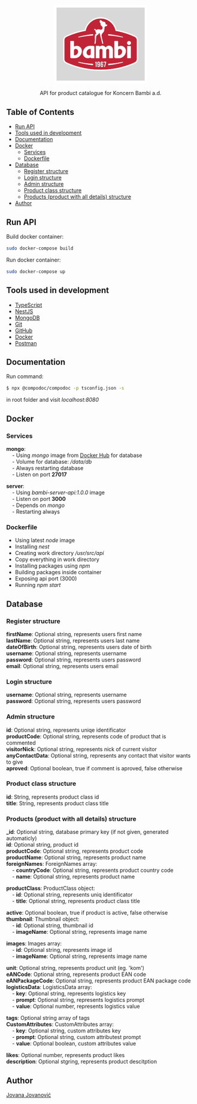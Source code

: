 <p align="center">
  <a href="https://bambi.rs/" target="blank"><img src="bambi.jpg" alt="Bambi Logo" width="250"/></a>
</p>

<p align="center">API for product catalogue for Koncern Bambi a.d.</p>

## Table of Contents
- [Run API](#run)
- [Tools used in development](#tools)
- [Documentation](#documentation)
- [Docker](#docker)
  - [Services](#services)
  - [Dockerfile](#dockerfile)
- [Database](#database)
  - [Register structure](#register-structure)
  - [Login structure](#login-structure)
  - [Admin structure](#admin-structure)
  - [Product class structure](#productClass-structure)
  - [Products (product with all details) structure](#products-structure)
- [Author](#author)

## Run API<a name="run"></a>

Build docker container:
```bash
sudo docker-compose build
```

Run docker container:
```bash
sudo docker-compose up
```

## Tools used in development<a name="tools"></a>

- [TypeScript](https://www.typescriptlang.org/)
- [NestJS](https://nestjs.com/)
- [MongoDB](https://www.mongodb.com/)
- [Git](https://git-scm.com/)
- [GitHub](https://github.com/)
- [Docker](https://www.docker.com/)
- [Postman](https://www.postman.com/)


## Documentation<a name="documentation"></a>

Run command:
```bash
$ npx @compodoc/compodoc -p tsconfig.json -s
```
in root folder and visit _localhost:8080_

## Docker<a name="docker"></a>

### Services<a name="services"></a>

**mongo**:<br>
&nbsp;&nbsp;&nbsp;&nbsp;- Using _mongo_ image from [Docker Hub](https://hub.docker.com/) for database<br>
&nbsp;&nbsp;&nbsp;&nbsp;- Volume for database: _/data/db_<br>
&nbsp;&nbsp;&nbsp;&nbsp;- Always restarting database<br>
&nbsp;&nbsp;&nbsp;&nbsp;- Listen on port **27017**

**server**:<br>
&nbsp;&nbsp;&nbsp;&nbsp;- Using _bambi-server-api:1.0.0_ image<br>
&nbsp;&nbsp;&nbsp;&nbsp;- Listen on port **3000**<br>
&nbsp;&nbsp;&nbsp;&nbsp;- Depends on _mongo_<br>
&nbsp;&nbsp;&nbsp;&nbsp;- Restarting always


### Dockerfile<a name="dockerfile"></a>

- Using latest _node_ image
- Installing _nest_
- Creating work directory _/usr/src/api_
- Copy everything in work directory
- Installing packages using _npm_
- Building packages inside container
- Exposing api port (3000)
- Running _npm start_

## Database<a name="database"></a>

### Register structure

**firstName**:  Optional string, represents users first name<br>
**lastName**: Optional string, represents users last name<br>
**dateOfBirth**: Optional string, represents users date of birth<br>
**username**: Optional string, represents username<br>
**password**: Optional string, represents users password<br>
**email**: Optional string, represents users email<br>

### Login structure<a name="loigin-structure"></a>

**username**: Optional string, represents username<br>
**password**: Optional string, represents users password<br>

### Admin structure<a name="admin-structure"></a>

**id**:             Optional string, represents uniqe identificator<br>
**productCode**:    Optional string, represents code of product that is commented<br>
**visitorNick**:    Optional string, represents nick of current visitor<br>
**anyContactData**: Optional string, represents any contact that visitor wants to give<br>
**aproved**:        Optional boolean, true if comment is aproved, false otherwise<br>

### Product class structure<a name="productClass-structure"></a>

**id**:    String, represents product class id<br>
**title**: String, represents product class title<br>

### Products (product with all details) structure<a name="products-structure"></a>

**&#95;id**: Optional string, database primary key (if not given, generated automaticly)<br>
**id**: Optional string, product id<br>
**productCode**: Optional string, represents product code<br>
**productName**: Optional string, represents product name<br>
**foreignNames**: ForeignNames array:<br>
&nbsp;&nbsp;&nbsp;&nbsp;- **countryCode**: Optional string, represents product country code<br>
&nbsp;&nbsp;&nbsp;&nbsp;- **name**: Optional string, represents product name<br>

**productClass**: ProductClass object:<br>
&nbsp;&nbsp;&nbsp;&nbsp;- **id**: Optional string, represents uniq identificator<br>
&nbsp;&nbsp;&nbsp;&nbsp;- **title**: Optional string, represents product class title<br>

**active**: Optional boolean, true if product is active, false otherwise<br>
**thumbnail**: Thumbnail object:<br>
&nbsp;&nbsp;&nbsp;&nbsp;- **id**: Optional string, thumbnail id<br>
&nbsp;&nbsp;&nbsp;&nbsp;- **imageName**: Optional string, represents image name<br>

**images**: Images array:<br>
&nbsp;&nbsp;&nbsp;&nbsp;- **id**: Optional string, represents image id<br>
&nbsp;&nbsp;&nbsp;&nbsp;- **imageName**: Optional string, represents image name<br>

**unit**: Optional string, represents product unit (eg. 'kom')<br>
**eANCode**: Optional string, represents product EAN code<br>
**eANPackageCode**: Optional string, represents product EAN package code<br>
**logisticsData**: LogisticsData array:<br>
&nbsp;&nbsp;&nbsp;&nbsp;- **key**: Optional string, represents logistics key<br>
&nbsp;&nbsp;&nbsp;&nbsp;- **prompt**: Optional string, represents logistics prompt<br>
&nbsp;&nbsp;&nbsp;&nbsp;- **value**: Optional number, represents logistics value<br>

**tags**: Optional string array of tags<br>
**CustomAttributes**: CustomAttributes array:<br>
&nbsp;&nbsp;&nbsp;&nbsp;- **key**: Optional string, custom attributes key<br>
&nbsp;&nbsp;&nbsp;&nbsp;- **prompt**: Optional string, custom attributest prompt<br>
&nbsp;&nbsp;&nbsp;&nbsp;- **value**: Optional boolean, custom attributes value<br>

**likes**: Optional number, represents product likes<br>
**description**: Optional stgring, represents product descitption<br>


## Author<a name="author"></a>

[Jovana Jovanović](https://github.com/jjovana314)
